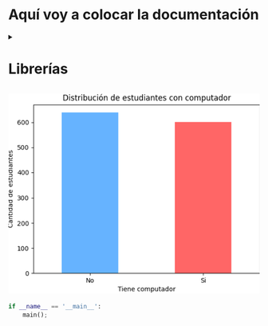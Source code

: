 # Aquí voy a colocar la documentación

<details>
  <summary><strong><h1>Librerías</h1></strong></summary>

  - **Matplotlib**
  - **Pandas**

</details>

![image](img/Grafica1.png)

```python
if __name__ == '__main__':
    main(); 
```